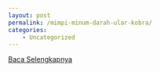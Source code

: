 ```yaml
---
layout: post
permalink: /mimpi-minum-darah-ular-kobra/
categories:
    - Uncategorized
---
```


[Baca Selengkapnya](/08)